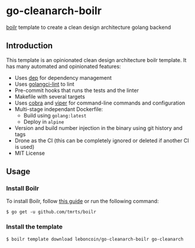 # go-cleanarch-boilr
[boilr](https://github.com/tmrts/boilr) template to create a clean design 
architecture golang backend

## Introduction

This template is an opinionated clean design architecture boilr template. It has
many automated and opinionated features:

- Uses [dep](https://github.com/golang/dep) for dependency management
- Uses [golangci-lint](ttps://github.com/golangci/golangci-lint) to lint
- Pre-commit hooks that runs the tests and the linter
- Makefile with several targets
- Uses [cobra](https://github.com/spf13/cobra) and [viper](https://github.com/spf13/viper)
  for command-line commands and configuration
- Multi-stage independant Dockerfile:
    - Build using `golang:latest`
    - Deploy in `alpine`
- Version and build number injection in the binary using git history and tags
- Drone as the CI (this can be completely ignored or deleted if another CI is used)
- MIT License

## Usage

### Install Boilr

To install Boilr, follow [this guide](https://github.com/tmrts/boilr/wiki/Installation)
or run the following command:

```
$ go get -u github.com/tmrts/boilr
```

### Install the template

```
$ boilr template download leboncoin/go-cleanarch-boilr go-cleanarch
```